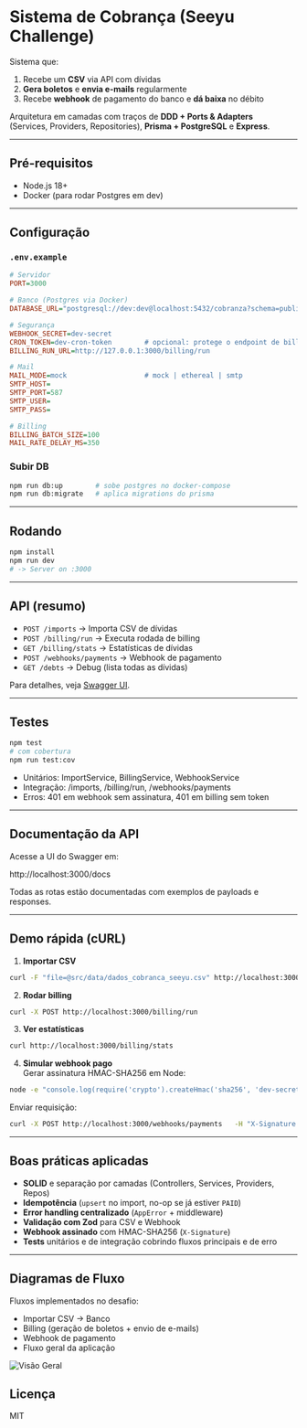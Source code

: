 # Sistema de Cobrança (Seeyu Challenge)

Sistema que:
1. Recebe um **CSV** via API com dívidas  
2. **Gera boletos** e **envia e-mails** regularmente  
3. Recebe **webhook** de pagamento do banco e **dá baixa** no débito  

Arquitetura em camadas com traços de **DDD + Ports & Adapters**  
(Services, Providers, Repositories), **Prisma + PostgreSQL** e **Express**.

---

## Pré-requisitos
- Node.js 18+  
- Docker (para rodar Postgres em dev)

---

## Configuração

### `.env.example`
```ini
# Servidor
PORT=3000

# Banco (Postgres via Docker)
DATABASE_URL="postgresql://dev:dev@localhost:5432/cobranza?schema=public"

# Segurança
WEBHOOK_SECRET=dev-secret
CRON_TOKEN=dev-cron-token        # opcional: protege o endpoint de billing
BILLING_RUN_URL=http://127.0.0.1:3000/billing/run

# Mail
MAIL_MODE=mock                   # mock | ethereal | smtp
SMTP_HOST=
SMTP_PORT=587
SMTP_USER=
SMTP_PASS=

# Billing
BILLING_BATCH_SIZE=100
MAIL_RATE_DELAY_MS=350
```

### Subir DB
```bash
npm run db:up        # sobe postgres no docker-compose
npm run db:migrate   # aplica migrations do prisma
```

---

## Rodando
```bash
npm install
npm run dev
# -> Server on :3000
```

---

## API (resumo)
- `POST /imports` → Importa CSV de dívidas
- `POST /billing/run` → Executa rodada de billing
- `GET /billing/stats` → Estatísticas de dívidas
- `POST /webhooks/payments` → Webhook de pagamento
- `GET /debts` → Debug (lista todas as dívidas)

Para detalhes, veja [Swagger UI](http://localhost:3000/docs).

---

## Testes
```bash
npm test
# com cobertura
npm run test:cov
```

- Unitários: ImportService, BillingService, WebhookService  
- Integração: /imports, /billing/run, /webhooks/payments  
- Erros: 401 em webhook sem assinatura, 401 em billing sem token  

---

## Documentação da API
Acesse a UI do Swagger em:

http://localhost:3000/docs

Todas as rotas estão documentadas com exemplos de payloads e responses.

---

## Demo rápida (cURL)

1. **Importar CSV**
```bash
curl -F "file=@src/data/dados_cobranca_seeyu.csv" http://localhost:3000/imports
```

2. **Rodar billing**
```bash
curl -X POST http://localhost:3000/billing/run
```

3. **Ver estatísticas**
```bash
curl http://localhost:3000/billing/stats
```

4. **Simular webhook pago**  
Gerar assinatura HMAC-SHA256 em Node:
```bash
node -e "console.log(require('crypto').createHmac('sha256', 'dev-secret').update(JSON.stringify({debtId:'8291',paidAt:'2025-02-10 12:00:00',paidAmount:100,paidBy:'John Doe'})).digest('hex'))"
```

Enviar requisição:
```bash
curl -X POST http://localhost:3000/webhooks/payments   -H "X-Signature: <assinatura>"   -H "Content-Type: application/json"   -d '{"debtId":"8291","paidAt":"2025-02-10 12:00:00","paidAmount":100,"paidBy":"John Doe"}'
```

---

## Boas práticas aplicadas
- **SOLID** e separação por camadas (Controllers, Services, Providers, Repos)  
- **Idempotência** (`upsert` no import, no-op se já estiver `PAID`)  
- **Error handling centralizado** (`AppError` + middleware)  
- **Validação com Zod** para CSV e Webhook  
- **Webhook assinado** com HMAC-SHA256 (`X-Signature`)  
- **Tests** unitários e de integração cobrindo fluxos principais e de erro  

---

## Diagramas de Fluxo

Fluxos implementados no desafio:

- Importar CSV → Banco  
- Billing (geração de boletos + envio de e-mails)  
- Webhook de pagamento
- Fluxo geral da aplicação

![Visão Geral](docs/diagrams/)

## Licença
MIT
